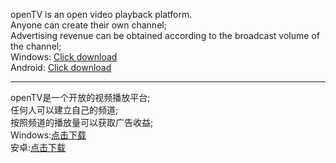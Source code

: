 
openTV is an open video playback platform.  
Anyone can create their own channel;  
Advertising revenue can be obtained according to the broadcast volume of the channel;  
Windows: [Click download](https://github.com/tv64/opentv/releases/download/v.1.0.0-win-alpha/opentv.zip)  
Android: [Click download](https://github.com/tv64/openTv/releases/download/v.1.0.0-Android-alpha/openTv.apk)  

-----------------------------------------------------------------------------------------------------------------
openTV是一个开放的视频播放平台;  
任何人可以建立自己的频道;  
按照频道的播放量可以获取广告收益;  
Windows:[点击下载](https://github.com/tv64/opentv/releases/download/v.1.0.0-win-alpha/opentv.zip)  
安卓:[点击下载](https://github.com/tv64/openTv/releases/download/v.1.0.0-Android-alpha/openTv.apk)  


